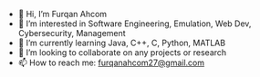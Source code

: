 - 👋 Hi, I’m Furqan Ahcom
- 👀 I’m interested in Software Engineering, Emulation, Web Dev, Cybersecurity, Management
- 🌱 I’m currently learning Java, C++, C, Python, MATLAB
- 💞️ I’m looking to collaborate on any projects or research
- 📫 How to reach me: furqanahcom27@gmail.com

<!---
FAElite/FAElite is a ✨ special ✨ repository because its `README.md` (this file) appears on your GitHub profile.
You can click the Preview link to take a look at your changes.
--->
